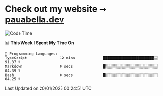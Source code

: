 # Check out my website ⭢ [pauabella.dev](https://pauabella.dev)

<!--START_SECTION:waka-->
![Code Time](http://img.shields.io/badge/Code%20Time-4%2C003%20hrs%2027%20mins-blue)

📊 **This Week I Spent My Time On** 

```text
💬 Programming Languages: 
TypeScript               12 mins             ███████████████████████░░   91.37 % 
Markdown                 0 secs              █░░░░░░░░░░░░░░░░░░░░░░░░   04.39 % 
Bash                     0 secs              █░░░░░░░░░░░░░░░░░░░░░░░░   04.25 % 
```


 Last Updated on 20/01/2025 00:24:51 UTC
<!--END_SECTION:waka-->
